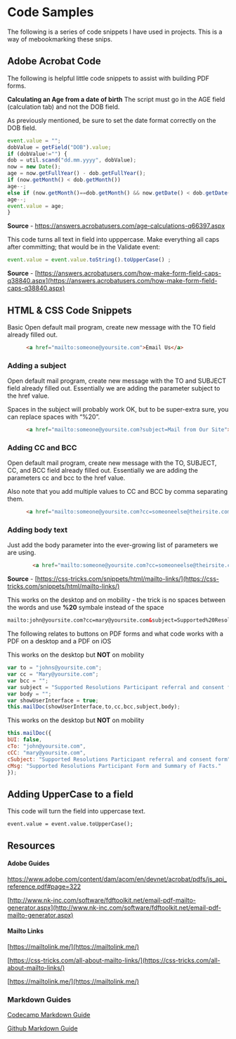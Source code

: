 # Code Samples
The following is a series of code snippets I have used in projects. This is a way of mebookmarking these snips. 

## Adobe Acrobat Code
The following is helpful little code snippets to assist with building PDF forms.

**Calculating an Age from a date of birth**
The script must go in the AGE field (calculation tab) and not the DOB field.

As previously mentioned, be sure to set the date format correctly on the DOB field.

```js
event.value = "";
dobValue = getField("DOB").value;
if (dobValue!="") {
dob = util.scand("dd.mm.yyyy", dobValue);
now = new Date();
age = now.getFullYear() - dob.getFullYear();
if (now.getMonth() < dob.getMonth())
age--;
else if (now.getMonth()==dob.getMonth() && now.getDate() < dob.getDate())
age--;
event.value = age;
}
```

**Source** - [https://answers.acrobatusers.com/age-calculations-q66397.aspx
](https://answers.acrobatusers.com/age-calculations-q66397.aspx)

This code turns all text in field into upppercase.
Make everything all caps after committing; that would be in the Validate event:

```js
event.value = event.value.toString().toUpperCase() ;
```
      
**Source** - [https://answers.acrobatusers.com/how-make-form-field-caps-q38840.aspx](https://answers.acrobatusers.com/how-make-form-field-caps-q38840.aspx)

## HTML & CSS Code Snippets
Basic
Open default mail program, create new message with the TO field already filled out.

```html
      <a href="mailto:someone@yoursite.com">Email Us</a>
```      

### Adding a subject
Open default mail program, create new message with the TO and SUBJECT field already filled out. Essentially we are adding the parameter subject to the href value.

Spaces in the subject will probably work OK, but to be super-extra sure, you can replace spaces with “%20”.

```html
      <a href="mailto:someone@yoursite.com?subject=Mail from Our Site">Email Us</a>
```      

### Adding CC and BCC
Open default mail program, create new message with the TO, SUBJECT, CC, and BCC field already filled out. Essentially we are adding the parameters cc and bcc to the href value.

Also note that you add multiple values to CC and BCC by comma separating them.

```html
      <a href="mailto:someone@yoursite.com?cc=someoneelse@theirsite.com, another@thatsite.com, me@mysite.com&bcc=lastperson@theirsite.com&subject=Big%20News">Email Us</a>
```      

### Adding body text
Just add the body parameter into the ever-growing list of parameters we are using.

```html
        <a href="mailto:someone@yoursite.com?cc=someoneelse@theirsite.com, another@thatsite.com, me@mysite.com&bcc=lastperson@theirsite.com&subject=Big%20News&body=Body-goes-here">Email Us</a>
```           

**Source** - [https://css-tricks.com/snippets/html/mailto-links/](https://css-tricks.com/snippets/html/mailto-links/)

This works on the desktop and on mobility - the trick is no spaces between the words and use **%20** symbale instead of the space

```html
mailto:john@yoursite.com?cc=mary@yoursite.com&subject=Supported%20Resolutions%20Participant%20referral%20and%20consent%20form
```
The following relates to buttons on PDF forms and what code works with a PDF on a desktop and a PDF on iOS

This works on the desktop but **NOT** on mobility

```js
var to = "johns@yoursite.com";  
var cc = "Mary@yoursite.com";  
var bcc = "";  
var subject = "Supported Resolutions Participant referral and consent form";  
var body = "";  
var showUserInterface = true;  
this.mailDoc(showUserInterface,to,cc,bcc,subject,body);  
```
      
This works on the desktop but **NOT** on mobility

```js
this.mailDoc({
bUI: false,
cTo: "john@yoursite.com",
cCC: "mary@yoursite.com",
cSubject: "Supported Resolutions Participant referral and consent form",
cMsg: "Supported Resolutions Participant Form and Summary of Facts."
});
```
      
## Adding UpperCase to a field 
This code will turn the field into uppercase text.

```event.value = event.value.toUpperCase();```

## Resources

#### Adobe Guides
[https://www.adobe.com/content/dam/acom/en/devnet/acrobat/pdfs/js_api_reference.pdf#page=322 ](https://www.adobe.com/content/dam/acom/en/devnet/acrobat/pdfs/js_api_reference.pdf#page=322) 

[http://www.nk-inc.com/software/fdftoolkit.net/email-pdf-mailto-generator.aspx](http://www.nk-inc.com/software/fdftoolkit.net/email-pdf-mailto-generator.aspx)

#### Mailto Links 
[https://mailtolink.me/](https://mailtolink.me/)

[https://css-tricks.com/all-about-mailto-links/](https://css-tricks.com/all-about-mailto-links/)

[https://mailtolink.me/](https://mailtolink.me/)

### Markdown Guides
[Codecamp Markdown Guide](https://www.freecodecamp.org/news/how-to-format-code-in-markdown/)

[Github Markdown Guide](https://guides.github.com/features/mastering-markdown/)
